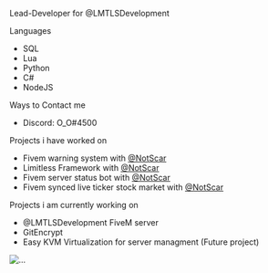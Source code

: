 Lead-Developer for @LMTLSDevelopment

Languages

* SQL
* Lua
* Python
* C#
* NodeJS


Ways to Contact me

* Discord: O_O#4500

Projects i have worked on
* Fivem warning system with [@NotScar](https://github.com/NotScar)
* Limitless Framework with [@NotScar](https://github.com/NotScar)
* Fivem server status bot with [@NotScar](https://github.com/NotScar)
* Fivem synced live ticker stock market with [@NotScar](https://github.com/NotScar)

Projects i am currently working on

* @LMTLSDevelopment FiveM server
* GitEncrypt 
* Easy KVM Virtualization for server managment (Future project)

![...](https://github-readme-stats.vercel.app/api?username=Mitroxs&show_icons=true&theme=radical&show&count_private=true)

